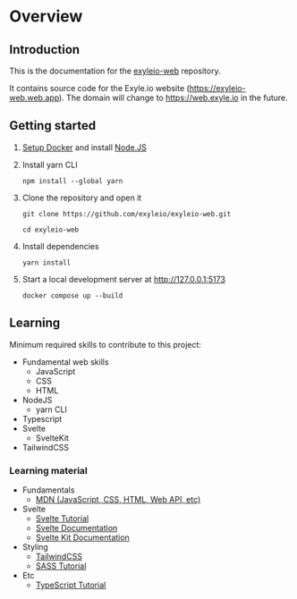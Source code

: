 # Overview

## Introduction

This is the documentation for the
[exyleio-web](https://github.com/exyleio/exyleio-web)
repository.

It contains source code for the Exyle.io website (https://exyleio-web.web.app).
The domain will change to https://web.exyle.io in the future.

## Getting started

1. [Setup Docker](/docs/contribution-guides/developers/docker) and install
   [Node.JS](https://nodejs.org)

2. Install yarn CLI

   ```
   npm install --global yarn
   ```

3. Clone the repository and open it

   ```
   git clone https://github.com/exyleio/exyleio-web.git
   ```

   ```
   cd exyleio-web
   ```

4. Install dependencies

   ```
   yarn install
   ```

5. Start a local development server at http://127.0.0.1:5173

   ```
   docker compose up --build
   ```

## Learning

Minimum required skills to contribute to this project:

- Fundamental web skills
  - JavaScript
  - CSS
  - HTML
- NodeJS
  - yarn CLI
- Typescript
- Svelte
  - SvelteKit
- TailwindCSS

### Learning material

- Fundamentals
  - [MDN (JavaScript, CSS, HTML, Web API, etc)](https://developer.mozilla.org/docs/Web)
- Svelte
  - [Svelte Tutorial](https://svelte.dev/tutorial)
  - [Svelte Documentation](https://svelte.dev/docs)
  - [Svelte Kit Documentation](https://kit.svelte.dev/docs)
- Styling
  - [TailwindCSS](https://tailwindcss.com/docs)
  - [SASS Tutorial](https://sass-lang.com/guide)
- Etc
  - [TypeScript Tutorial](https://www.typescripttutorial.net)
